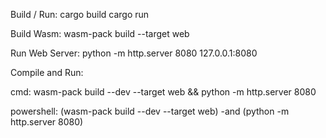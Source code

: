 

Build / Run:
cargo build
cargo run

Build Wasm:
wasm-pack build --target web

Run Web Server:
python -m http.server 8080
127.0.0.1:8080

Compile and Run:

cmd:
wasm-pack build --dev --target web && python -m http.server 8080

powershell:
(wasm-pack build --dev --target web) -and (python -m http.server 8080)
